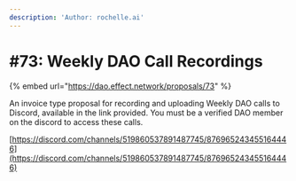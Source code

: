 ```yaml
---
description: 'Author: rochelle.ai'
---
```


# #73: Weekly DAO Call Recordings

{% embed url="https://dao.effect.network/proposals/73" %}

An invoice type proposal for recording and uploading Weekly DAO calls to Discord, available in the link provided. You must be a verified DAO member on the discord to access these calls.

[https://discord.com/channels/519860537891487745/876965243455164446](https://discord.com/channels/519860537891487745/876965243455164446)
